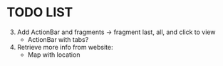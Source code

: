 TODO LIST
=========

3. Add ActionBar and fragments -> fragment last, all, and click to view
    - ActionBar with tabs?
4. Retrieve more info from website:
    - Map with location


